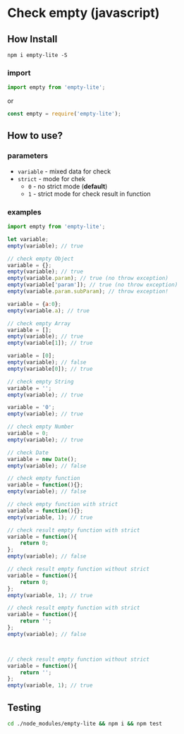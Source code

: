 Check empty (javascript)
=====

## How Install

``` 
npm i empty-lite -S
```

### import
```javascript
import empty from 'empty-lite';
```
or
```javascript
const empty = require('empty-lite');
```

## How to use?

### parameters

* `variable` - mixed data for check
* `strict` - mode for chek
    * `0` - no strict mode (**default**)
    * `1` - strict mode for check result in function

### examples

```javascript
import empty from 'empty-lite';

let variable;
empty(variable); // true

// check empty Object
variable = {};
empty(variable); // true
empty(variable.param); // true (no throw exception)
empty(variable['param']); // true (no throw exception)
empty(variable.param.subParam); // throw exception!

variable = {a:0};
empty(variable.a); // true

// check empty Array
variable = [];
empty(variable); // true
empty(variable[1]); // true

variable = [0];
empty(variable); // false
empty(variable[0]); // true

// check empty String
variable = '';
empty(variable); // true

variable = '0';
empty(variable); // true

// check empty Number
variable = 0;
empty(variable); // true

// check Date
variable = new Date();
empty(variable); // false

// check empty function
variable = function(){};
empty(variable); // false

// check empty function with strict
variable = function(){};
empty(variable, 1); // true

// check result empty function with strict
variable = function(){
    return 0;
};
empty(variable); // false

// check result empty function without strict
variable = function(){
    return 0;
};
empty(variable, 1); // true

// check result empty function with strict
variable = function(){
    return '';
};
empty(variable); // false



// check result empty function without strict
variable = function(){
    return '';
};
empty(variable, 1); // true
```

## Testing

```bash 
cd ./node_modules/empty-lite && npm i && npm test 
```